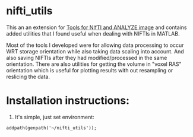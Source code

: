 # nifti_utils
This an an extension for [Tools for NIfTI and ANALYZE image](https://www.mathworks.com/matlabcentral/fileexchange/8797-tools-for-nifti-and-analyze-image) and contains added utilities that I found useful when dealing with NIFTIs in MATLAB. 

Most of the tools I developed were for allowing data processing to occur WRT storage orientation while also taking data scaling into account. And also saving NIFTIs after they had modified/processed in the same orientation. There are also utilities for getting the volume in "voxel RAS" orientation which is useful for plotting results with out resampling or reslicing the data. 

# Installation instructions:
1) It's simple, just set environment:
```
addpath(genpath('~/nifti_utils'));
```
